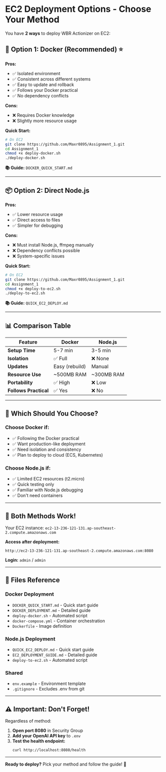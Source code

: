 # EC2 Deployment Options - Choose Your Method

You have **2 ways** to deploy WBR Actionizer on EC2:

## 🐳 Option 1: Docker (Recommended) ⭐

**Pros:**
- ✅ Isolated environment
- ✅ Consistent across different systems
- ✅ Easy to update and rollback
- ✅ Follows your Docker practical
- ✅ No dependency conflicts

**Cons:**
- ❌ Requires Docker knowledge
- ❌ Slightly more resource usage

**Quick Start:**
```bash
# On EC2
git clone https://github.com/Maxr0895/Assignment_1.git
cd Assignment_1
chmod +x deploy-docker.sh
./deploy-docker.sh
```

**📚 Guide:** `DOCKER_QUICK_START.md`

---

## 📦 Option 2: Direct Node.js

**Pros:**
- ✅ Lower resource usage
- ✅ Direct access to files
- ✅ Simpler for debugging

**Cons:**
- ❌ Must install Node.js, ffmpeg manually
- ❌ Dependency conflicts possible
- ❌ System-specific issues

**Quick Start:**
```bash
# On EC2
git clone https://github.com/Maxr0895/Assignment_1.git
cd Assignment_1
chmod +x deploy-to-ec2.sh
./deploy-to-ec2.sh
```

**📚 Guide:** `QUICK_EC2_DEPLOY.md`

---

## 📊 Comparison Table

| Feature | Docker | Node.js |
|---------|--------|---------|
| **Setup Time** | 5-7 min | 3-5 min |
| **Isolation** | ✅ Full | ❌ None |
| **Updates** | Easy (rebuild) | Manual |
| **Resource Use** | ~500MB RAM | ~300MB RAM |
| **Portability** | ✅ High | ❌ Low |
| **Follows Practical** | ✅ Yes | ❌ No |

---

## 🎯 Which Should You Choose?

### Choose Docker if:
- ✅ Following the Docker practical
- ✅ Want production-like deployment
- ✅ Need isolation and consistency
- ✅ Plan to deploy to cloud (ECS, Kubernetes)

### Choose Node.js if:
- ✅ Limited EC2 resources (t2.micro)
- ✅ Quick testing only
- ✅ Familiar with Node.js debugging
- ✅ Don't need containers

---

## 🚀 Both Methods Work!

Your EC2 instance: `ec2-13-236-121-131.ap-southeast-2.compute.amazonaws.com`

**Access after deployment:**
```
http://ec2-13-236-121-131.ap-southeast-2.compute.amazonaws.com:8080
```

**Login:** `admin` / `admin`

---

## 📝 Files Reference

### Docker Deployment
- `DOCKER_QUICK_START.md` - Quick start guide
- `DOCKER_DEPLOYMENT.md` - Detailed guide
- `deploy-docker.sh` - Automated script
- `docker-compose.yml` - Container orchestration
- `Dockerfile` - Image definition

### Node.js Deployment
- `QUICK_EC2_DEPLOY.md` - Quick start guide
- `EC2_DEPLOYMENT_GUIDE.md` - Detailed guide  
- `deploy-to-ec2.sh` - Automated script

### Shared
- `env.example` - Environment template
- `.gitignore` - Excludes .env from git

---

## ⚠️ Important: Don't Forget!

Regardless of method:

1. **Open port 8080** in Security Group
2. **Add your OpenAI API key** to `.env`
3. **Test the health endpoint:**
   ```bash
   curl http://localhost:8080/health
   ```

---

**Ready to deploy?** Pick your method and follow the guide! 🚀
